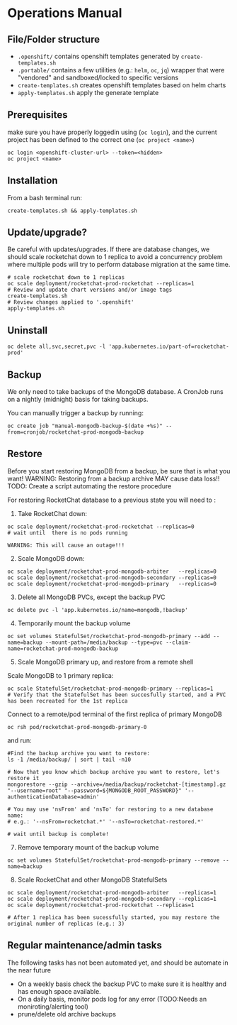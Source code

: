 # Operations Manual

## File/Folder structure
  - `.openshift/` contains openshift templates generated by `create-templates.sh`
  - `.portable/` contains a few utilities (e.g.: `helm`, `oc`, `jq`) wrapper that were "vendored" and sandboxed/locked to specific versions
  - `create-templates.sh` creates openshift templates based on helm charts
  - `apply-templates.sh` apply the generate template


## Prerequisites
  make sure you have properly loggedin using (`oc login`), and the current project has been defined to the correct one (`oc project <name>`)
  ```
  oc login <openshift-cluster-url> --token=<hidden>
  oc project <name>
  ```

## Installation
  From a bash terminal run:
  ```
  create-templates.sh && apply-templates.sh
  ```

## Update/upgrade?
  Be careful with updates/upgrades.
  If there are database changes, we should scale rocketchat down to 1 replica to avoid a concurrency problem where multiple pods will try to perform database migration at the same time.
  ```
  # scale rocketchat down to 1 replicas
  oc scale deployment/rocketchat-prod-rocketchat --replicas=1
  # Review and update chart versions and/or image tags
  create-templates.sh
  # Review changes applied to '.openshift'
  apply-templates.sh
  ```

## Uninstall
```
oc delete all,svc,secret,pvc -l 'app.kubernetes.io/part-of=rocketchat-prod'
```

## Backup

We only need to take backups of the MongoDB database. A CronJob runs on a nightly (midnight) basis for taking backups.

You can manually trigger a backup by running:
```
oc create job "manual-mongodb-backup-$(date +%s)" --from=cronjob/rocketchat-prod-mongodb-backup
```

## Restore
Before you start restoring MongoDB from a backup, be sure that is what you want!
WARNING: Restoring from a backup archive MAY cause data loss!!
TODO: Create a script automating the restore procedure

For restoring RocketChat database to a previous state you will need to :
  1. Take RocketChat down:

  ```
  oc scale deployment/rocketchat-prod-rocketchat --replicas=0
  # wait until  there is no pods running
  ```
    WARNING: This will cause an outage!!!

  2. Scale MongoDB down:

  ```
  oc scale deployment/rocketchat-prod-mongodb-arbiter   --replicas=0
  oc scale deployment/rocketchat-prod-mongodb-secondary --replicas=0
  oc scale deployment/rocketchat-prod-mongodb-primary   --replicas=0
  ```

  3. Delete all MongoDB PVCs, except the backup PVC

  ```
  oc delete pvc -l 'app.kubernetes.io/name=mongodb,!backup'
  ```

  4. Temporarily mount the backup volume

  ```
  oc set volumes StatefulSet/rocketchat-prod-mongodb-primary --add --name=backup --mount-path=/media/backup --type=pvc --claim-name=rocketchat-prod-mongodb-backup
  ```

  5. Scale MongoDB primary up, and restore from a remote shell

  Scale MongoDB to 1 primary replica:

  ```
  oc scale StatefulSet/rocketchat-prod-mongodb-primary --replicas=1
  # Verify that the StatefulSet has been succesfully started, and a PVC has been recreated for the 1st replica
  ```
  Connect to a remote/pod terminal of the first replica of primary MongoDB

  ```
  oc rsh pod/rocketchat-prod-mongodb-primary-0
  ```
  and run:

  ```
  #Find the backup archive you want to restore:
  ls -1 /media/backup/ | sort | tail -n10

  # Now that you know which backup archive you want to restore, let's restore it
  mongorestore --gzip --archive=/media/backup/rocketchat-[timestamp].gz "--username=root" "--password=${MONGODB_ROOT_PASSWORD}" '--authenticationDatabase=admin'
  
  # You may use 'nsFrom' and 'nsTo' for restoring to a new database name: 
  # e.g.: '--nsFrom=rocketchat.*' '--nsTo=rocketchat-restored.*'

  # wait until backup is complete!
  ```

  7. Remove temporary mount of the backup volume

  ```
  oc set volumes StatefulSet/rocketchat-prod-mongodb-primary --remove --name=backup
  ```

  8. Scale RocketChat and other MongoDB StatefulSets

  ```
  oc scale deployment/rocketchat-prod-mongodb-arbiter   --replicas=1
  oc scale deployment/rocketchat-prod-mongodb-secondary --replicas=1
  oc scale deployment/rocketchat-prod-rocketchat --replicas=1

  # After 1 replica has been sucessfully started, you may restore the original number of replicas (e.g.: 3)
  ```
## Regular maintenance/admin tasks
The following tasks has not been automated yet, and should be automate in the near future

- On a weekly basis check the backup PVC to make sure it is healthy and has enough space available.
- On a daily basis, monitor pods log for any error (TODO:Needs an moniroting/alerting tool)
- prune/delete old archive backups